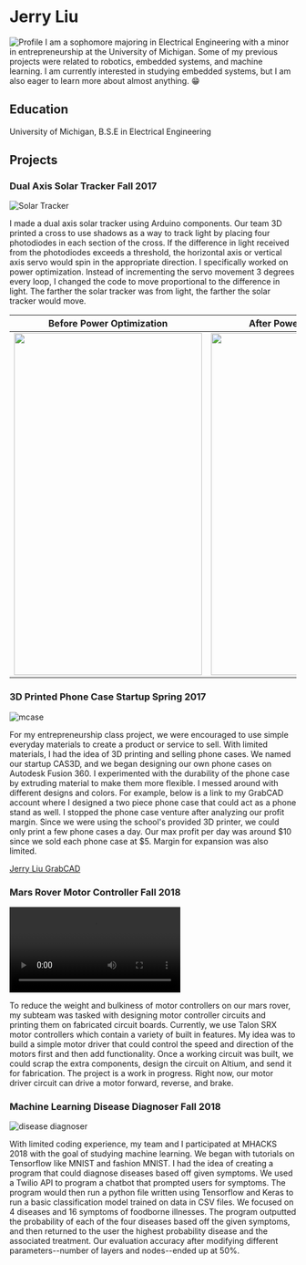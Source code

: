 # Jerry Liu
![Profile](jerry.jpg)
I am a sophomore majoring in Electrical Engineering with a minor in entrepreneurship at the University of Michigan. Some of my previous projects were related to robotics, embedded systems, and machine learning. I am currently interested in studying embedded systems, but I am also eager to learn more about almost anything. :grin:

## Education
University of Michigan, B.S.E in Electrical Engineering

## Projects



### Dual Axis Solar Tracker Fall 2017

![Solar Tracker](solartracker.jpg)

I made a dual axis solar tracker using Arduino components. Our team 3D printed a cross to use shadows as a way to track light by placing four photodiodes in each section of the cross. If the difference in light received from the photodiodes exceeds a threshold, the horizontal axis or vertical axis servo would spin in the appropriate direction. I specifically worked on power optimization. Instead of incrementing the servo movement 3 degrees every loop, I changed the code to move proportional to the difference in light. The farther the solar tracker was from light, the farther the solar tracker would move. 

| Before Power Optimization | After Power Optimization |
| --- | --- |
<img src="solartrackerbefore.gif" width=330 height=600> | <img src="solartrackerafter.gif" width=330 height=600>



### 3D Printed Phone Case Startup Spring 2017

![mcase](Mcase.jpg)

For my entrepreneurship class project, we were encouraged to use simple everyday materials to create a product or service to sell. With limited materials, I had the idea of 3D printing and selling phone cases. We named our startup CAS3D, and we began designing our own phone cases on Autodesk Fusion 360. I experimented with the durability of the phone case by extruding material to make them more flexible. I messed around with different designs and colors. For example, below is a link to my GrabCAD account where I designed a two piece phone case that could act as a phone stand as well. I stopped the phone case venture after analyzing our profit margin. Since we were using the school's provided 3D printer, we could only print a few phone cases a day. Our max profit per day was around $10 since we sold each phone case at $5. Margin for expansion was also limited.

[Jerry Liu GrabCAD](https://grabcad.com/jerry.liu-11)



### Mars Rover Motor Controller Fall 2018

![motor controller](motordemo.MOV)

To reduce the weight and bulkiness of motor controllers on our mars rover, my subteam was tasked with designing motor controller circuits and printing them on fabricated circuit boards. Currently, we use Talon SRX motor controllers which contain a variety of built in features. My idea was to build a simple motor driver that could control the speed and direction of the motors first and then add functionality. Once a working circuit was built, we could scrap the extra components, design the circuit on Altium, and send it for fabrication. The project is a work in progress. Right now, our motor driver circuit can drive a motor forward, reverse, and brake.



### Machine Learning Disease Diagnoser Fall 2018

![disease diagnoser](diseasedetective.png)

With limited coding experience, my team and I participated at MHACKS 2018 with the goal of studying machine learning. We began with tutorials on Tensorflow like MNIST and fashion MNIST. I had the idea of creating a program that could diagnose diseases based off given symptoms. We used a Twilio API to program a chatbot that prompted users for symptoms. The program would then run a python file written using Tensorflow and Keras to run a basic classification model trained on data in CSV files. We focused on 4 diseases and 16 symptoms of foodborne illnesses. The program outputted the probability of each of the four diseases based off the given symptoms, and then returned to the user the highest probability disease and the associated treatment. Our evaluation accuracy after modifying different parameters--number of layers and nodes--ended up at 50%. 
